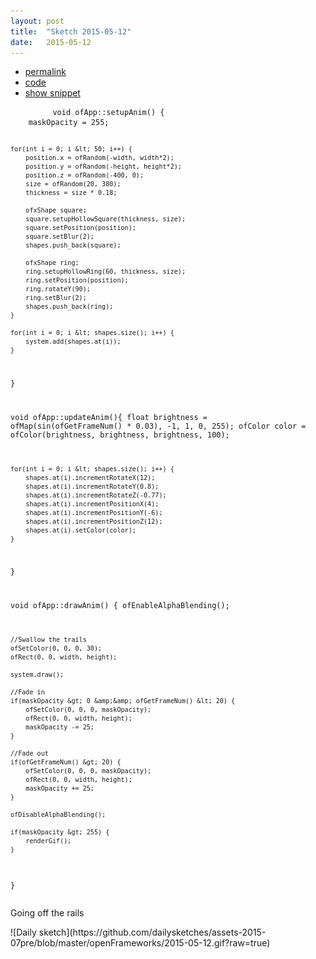 ```yaml
---
layout: post
title:  "Sketch 2015-05-12"
date:   2015-05-12
---
```

<div class="code">
    <ul>
		<li><a href="{% post_url 2015-05-12-sketch %}">permalink</a></li>
		<li><a href="https://github.com/dailysketches/sketches-2015-07pre/tree/master/2015-05-12">code</a></li>
		<li><a href="#" class="snippet-button">show snippet</a></li>
	</ul>
    <pre class="snippet">
        <code class="cpp">void ofApp::setupAnim() {
    maskOpacity = 255;

    for(int i = 0; i &lt; 50; i++) {
        position.x = ofRandom(-width, width*2);
        position.y = ofRandom(-height, height*2);
        position.z = ofRandom(-400, 0);
        size = ofRandom(20, 380);
        thickness = size * 0.18;
        
        ofxShape square;
        square.setupHollowSquare(thickness, size);
        square.setPosition(position);
        square.setBlur(2);
        shapes.push_back(square);

        ofxShape ring;
        ring.setupHollowRing(60, thickness, size);
        ring.setPosition(position);
        ring.rotateY(90);
        ring.setBlur(2);
        shapes.push_back(ring);
    }
    
    for(int i = 0; i &lt; shapes.size(); i++) {
        system.add(shapes.at(i));
    }
}

void ofApp::updateAnim(){
    float brightness = ofMap(sin(ofGetFrameNum() * 0.03), -1, 1, 0, 255);
    ofColor color = ofColor(brightness, brightness, brightness, 100);

    for(int i = 0; i &lt; shapes.size(); i++) {
        shapes.at(i).incrementRotateX(12);
        shapes.at(i).incrementRotateY(0.8);
        shapes.at(i).incrementRotateZ(-0.77);
        shapes.at(i).incrementPositionX(4);
        shapes.at(i).incrementPositionY(-6);
        shapes.at(i).incrementPositionZ(12);
        shapes.at(i).setColor(color);
    }
}

void ofApp::drawAnim() {
    ofEnableAlphaBlending();

    //Swallow the trails
    ofSetColor(0, 0, 0, 30);
    ofRect(0, 0, width, height);

    system.draw();

    //Fade in
    if(maskOpacity &gt; 0 &amp;&amp; ofGetFrameNum() &lt; 20) {
        ofSetColor(0, 0, 0, maskOpacity);
        ofRect(0, 0, width, height);
        maskOpacity -= 25;
    }

    //Fade out
    if(ofGetFrameNum() &gt; 20) {
        ofSetColor(0, 0, 0, maskOpacity);
        ofRect(0, 0, width, height);
        maskOpacity += 25;
    }

    ofDisableAlphaBlending();

    if(maskOpacity &gt; 255) {
        renderGif();
    }
}</code>
    </pre>
</div>
<p class="description">Going off the rails</p>
![Daily sketch](https://github.com/dailysketches/assets-2015-07pre/blob/master/openFrameworks/2015-05-12.gif?raw=true)
